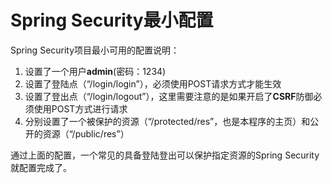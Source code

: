 # Spring Security最小配置

Spring Security项目最小可用的配置说明：

1. 设置了一个用户**admin**(密码：1234)
2. 设置了登陆点（“/login/login”），必须使用POST请求方式才能生效
3. 设置了登出点（“/login/logout”），这里需要注意的是如果开启了**CSRF**防御必须使用POST方式进行请求
4. 分别设置了一个被保护的资源（“/protected/res”，也是本程序的主页）和公开的资源（“/public/res”）

通过上面的配置，一个常见的具备登陆登出可以保护指定资源的Spring Security就配置完成了。
